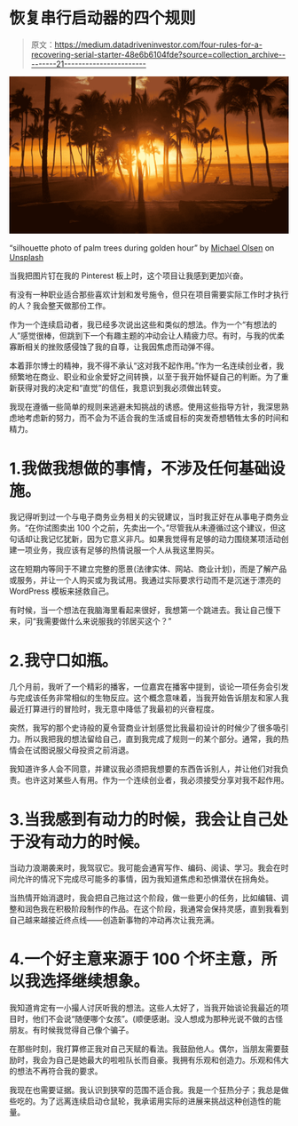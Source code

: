 # 恢复串行启动器的四个规则

> 原文：<https://medium.datadriveninvestor.com/four-rules-for-a-recovering-serial-starter-48e6b6104fde?source=collection_archive---------21----------------------->

![](img/e50ffe0d8cbf43ba2e718f980a3abc0d.png)

“silhouette photo of palm trees during golden hour” by [Michael Olsen](https://unsplash.com/@mgolsen?utm_source=medium&utm_medium=referral) on [Unsplash](https://unsplash.com?utm_source=medium&utm_medium=referral)

当我把图片钉在我的 Pinterest 板上时，这个项目让我感到更加兴奋。

有没有一种职业适合那些喜欢计划和发号施令，但只在项目需要实际工作时才执行的人？我会整天做那份工作。

作为一个连续启动者，我已经多次说出这些和类似的想法。作为一个“有想法的人”感觉很棒，但跳到下一个有趣主题的冲动会让人精疲力尽。有时，与我的优柔寡断相关的挫败感侵蚀了我的自尊，让我因焦虑而动弹不得。

本着菲尔博士的精神，我不得不承认“这对我不起作用。”作为一名连续创业者，我频繁地在商业、职业和业余爱好之间转换，以至于我开始怀疑自己的判断。为了重新获得对我的决定和“直觉”的信任，我意识到我必须做出转变。

我现在遵循一些简单的规则来逃避未知挑战的诱惑。使用这些指导方针，我深思熟虑地考虑新的努力，而不会为不适合我的生活或目标的突发奇想牺牲太多的时间和精力。

# 1.我做我想做的事情，不涉及任何基础设施。

我记得听到过一个与电子商务业务相关的尖锐建议，当时我正好在从事电子商务业务。“在你试图卖出 100 个之前，先卖出一个。”尽管我从未遵循过这个建议，但这句话却让我记忆犹新，因为它意义非凡。如果我觉得有足够的动力围绕某项活动创建一项业务，我应该有足够的热情说服一个人从我这里购买。

这在短期内等同于不建立完整的愿景(法律实体、网站、商业计划)，而是了解产品或服务，并让一个人购买或为我试用。我通过实际要求行动而不是沉迷于漂亮的 WordPress 模板来拯救自己。

有时候，当一个想法在我脑海里看起来很好，我想第一个跳进去。我让自己慢下来，问“我需要做什么来说服我的邻居买这个？”

# 2.我守口如瓶。

几个月前，我听了一个精彩的播客，一位嘉宾在播客中提到，谈论一项任务会引发与完成该任务非常相似的生物反应。这个概念意味着，当我开始告诉朋友和家人我最近打算进行的冒险时，我无意中降低了我最初的兴奋程度。

突然，我写的那个史诗般的夏令营商业计划感觉比我最初设计的时候少了很多吸引力。所以我把我的想法留给自己，直到我完成了规则一的某个部分。通常，我的热情会在试图说服父母投资之前消退。

我知道许多人会不同意，并建议我必须把我想要的东西告诉别人，并让他们对我负责。也许这对某些人有用。作为一个连续创业者，我必须接受分享对我不起作用。

# 3.当我感到有动力的时候，我会让自己处于没有动力的时候。

当动力浪潮袭来时，我驾驭它。我可能会通宵写作、编码、阅读、学习。我会在时间允许的情况下完成尽可能多的事情，因为我知道焦虑和恐惧潜伏在拐角处。

当热情开始消退时，我会把自己拖过这个阶段，做一些更小的任务，比如编辑、调整和润色我在积极阶段制作的作品。在这个阶段，我通常会保持灵感，直到我看到自己越来越接近终点线——创造新事物的冲动再次让我充满。

# 4.一个好主意来源于 100 个坏主意，所以我选择继续想象。

我知道肯定有一小撮人讨厌听我的想法。这些人太好了，当我开始谈论我最近的项目时，他们不会说“随便哪个女孩”。(顺便感谢。没人想成为那种光说不做的古怪朋友。有时候我觉得自己像个骗子。

在那些时刻，我打算修正我对自己天赋的看法。我鼓励他人。偶尔，当朋友需要鼓励时，我会为自己是她最大的啦啦队长而自豪。我拥有乐观和创造力。乐观和伟大的想法不再符合我的要求。

我现在也需要证据。我认识到狭窄的范围不适合我。我是一个狂热分子；我总是做些吃的。为了远离连续启动仓鼠轮，我承诺用实际的进展来挑战这种创造性的能量。